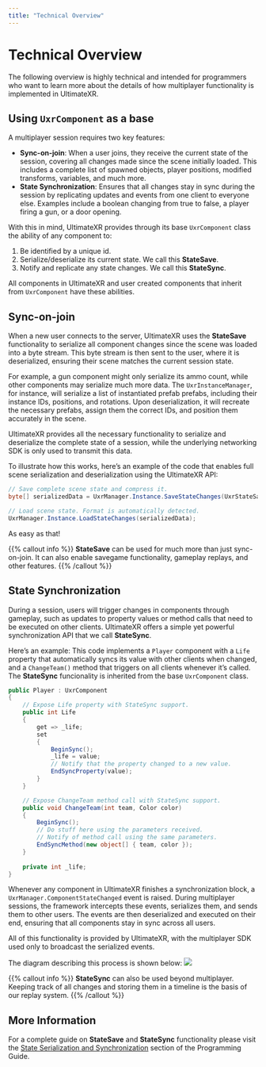 ```yaml
---
title: "Technical Overview"
---
```


# Technical Overview

The following overview is highly technical and intended for programmers who want to learn more about the details of how multiplayer functionality is implemented in UltimateXR.

## Using `UxrComponent` as a base

A multiplayer session requires two key features:

- **Sync-on-join**: When a user joins, they receive the current state of the session, covering all changes made since the scene initially loaded. This includes a complete list of spawned objects, player positions, modified transforms, variables, and much more.
- **State Synchronization**: Ensures that all changes stay in sync during the session by replicating updates and events from one client to everyone else. Examples include a boolean changing from true to false, a player firing a gun, or a door opening.

With this in mind, UltimateXR provides through its base `UxrComponent` class the ability of any component to:

1) Be identified by a unique id.
2) Serialize/deserialize its current state. We call this **StateSave**.
3) Notify and replicate any state changes. We call this **StateSync**.

All components in UltimateXR and user created components that inherit from `UxrComponent` have these abilities.

## Sync-on-join

When a new user connects to the server, UltimateXR uses the **StateSave** functionality to serialize all component changes since the scene was loaded into a byte stream. This byte stream is then sent to the user, where it is deserialized, ensuring their scene matches the current session state.

For example, a gun component might only serialize its ammo count, while other components may serialize much more data. The `UxrInstanceManager`, for instance, will serialize a list of instantiated prefab prefabs, including their instance IDs, positions, and rotations. Upon deserialization, it will recreate the necessary prefabs, assign them the correct IDs, and position them accurately in the scene.

UltimateXR provides all the necessary functionality to serialize and deserialize the complete state of a session, while the underlying networking SDK is only used to transmit this data.

To illustrate how this works, here’s an example of the code that enables full scene serialization and deserialization using the UltimateXR API:

```c#
// Save complete scene state and compress it.
byte[] serializedData = UxrManager.Instance.SaveStateChanges(UxrStateSaveLevel.Complete, UxrSerializationFormat.BinaryGzip);

// Load scene state. Format is automatically detected.
UxrManager.Instance.LoadStateChanges(serializedData);
```

As easy as that!

{{% callout info %}}
**StateSave** can be used for much more than just sync-on-join. It can also enable savegame functionality, gameplay replays, and other features.
{{% /callout %}}

## State Synchronization

During a session, users will trigger changes in components through gameplay, such as updates to property values or method calls that need to be executed on other clients. UltimateXR offers a simple yet powerful synchronization API that we call **StateSync**.

Here’s an example: This code implements a `Player` component with a `Life` property that automatically syncs its value with other clients when changed, and a `ChangeTeam()` method that triggers on all clients whenever it’s called. The **StateSync** funcionality is inherited from the base `UxrComponent` class.

```c#
public Player : UxrComponent
{
    // Expose Life property with StateSync support.
    public int Life
    {
        get => _life;
        set
        {
            BeginSync();
            _life = value;
            // Notify that the property changed to a new value.
            EndSyncProperty(value);
        }
    }

    // Expose ChangeTeam method call with StateSync support.
    public void ChangeTeam(int team, Color color)
    {
        BeginSync();
        // Do stuff here using the parameters received.		
        // Notify of method call using the same parameters.
        EndSyncMethod(new object[] { team, color });
    }
	
    private int _life;
}
```

Whenever any component in UltimateXR finishes a synchronization block, a `UxrManager.ComponentStateChanged` event is raised. During multiplayer sessions, the framework intercepts these events, serializes them, and sends them to other users. The events are then deserialized and executed on their end, ensuring that all components stay in sync across all users.

All of this functionality is provided by UltimateXR, with the multiplayer SDK used only to broadcast the serialized events.

The diagram describing this process is shown below:
![](/docs/programming-guide/media/StateSyncDiagram.png)

{{% callout info %}}
**StateSync** can also be used beyond multiplayer. Keeping track of all changes and storing them in a timeline is the basis of our replay system.
{{% /callout %}}


## More Information

For a complete guide on **StateSave** and **StateSync** functionality please visit the [State Serialization and Synchronization](/docs/programming-guide/state-serialization-and-synchronization-introduction) section of the Programming Guide.
